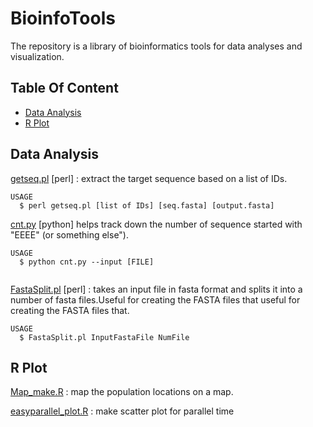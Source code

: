 # BioinfoTools
The repository is a library of bioinformatics tools for data analyses and visualization.

## Table Of Content

  - [Data Analysis](#data-analysis)
  - [R Plot](#r-plot)

## Data Analysis


[getseq.pl](getseq.pl) [perl] : extract the target sequence based on a list of IDs. 
```
USAGE
  $ perl getseq.pl [list of IDs] [seq.fasta] [output.fasta]
```


[cnt.py](cnt.py) [python] helps track down the number of sequence started with "EEEE" (or something else"). 
```
USAGE
  $ python cnt.py --input [FILE]
  
```

[FastaSplit.pl](FastaSplit.pl) [perl] : takes an input file in fasta format and splits it into a number of fasta files.Useful for creating the FASTA files that useful for creating the FASTA files that.
```
USAGE
  $ FastaSplit.pl InputFastaFile NumFile
```


## R Plot 

[Map_make.R](Map_make.R) : map the population locations on a map.

[easyparallel_plot.R](easyparallel_plot.R) : make scatter plot for parallel time
